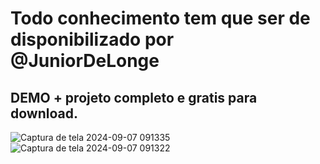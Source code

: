 # Todo conhecimento tem que ser de disponibilizado por @JuniorDeLonge

## DEMO + projeto completo e gratis para download.

![Captura de tela 2024-09-07 091335](https://github.com/user-attachments/assets/9d79f31b-47fd-4c3b-8ae4-d61e389b4b44)
![Captura de tela 2024-09-07 091322](https://github.com/user-attachments/assets/0730e2f5-c2ef-4f9e-8887-6d857a2d8ff9)
